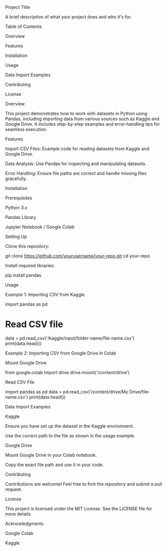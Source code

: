 Project Title

A brief description of what your project does and who it's for.

Table of Contents

Overview

Features

Installation

Usage

Data Import Examples

Contributing

License

Overview

This project demonstrates how to work with datasets in Python using Pandas, including importing data from various sources such as Kaggle and Google Drive. It includes step-by-step examples and error-handling tips for seamless execution.

Features

Import CSV Files: Example code for reading datasets from Kaggle and Google Drive.

Data Analysis: Use Pandas for inspecting and manipulating datasets.

Error Handling: Ensure file paths are correct and handle missing files gracefully.

Installation

Prerequisites

Python 3.x

Pandas Library

Jupyter Notebook / Google Colab

Setting Up

Clone this repository:

git clone https://github.com/yourusername/your-repo.git
cd your-repo

Install required libraries:

pip install pandas

Usage

Example 1: Importing CSV from Kaggle

import pandas as pd
# Read CSV file
data = pd.read_csv('/kaggle/input/folder-name/file-name.csv')
print(data.head())

Example 2: Importing CSV from Google Drive in Colab

Mount Google Drive

from google.colab import drive
drive.mount('/content/drive')

Read CSV File

import pandas as pd
data = pd.read_csv('/content/drive/My Drive/file-name.csv')
print(data.head())

Data Import Examples

Kaggle

Ensure you have set up the dataset in the Kaggle environment.

Use the correct path to the file as shown in the usage example.

Google Drive

Mount Google Drive in your Colab notebook.

Copy the exact file path and use it in your code.

Contributing

Contributions are welcome! Feel free to fork the repository and submit a pull request.

License

This project is licensed under the MIT License. See the LICENSE file for more details.

Acknowledgments

Google Colab

Kaggle
